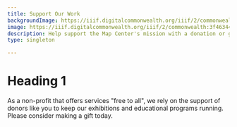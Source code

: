 ```yaml
---
title: Support Our Work
backgroundImage: https://iiif.digitalcommonwealth.org/iiif/2/commonwealth:3f463366g/1292,3248,8404,3417/1200,/0/default.jpg
image: https://iiif.digitalcommonwealth.org/iiif/2/commonwealth:3f4634466/2291,2158,3532,2116/1200,/0/default.jpg
description: Help support the Map Center's mission with a donation or gift.!!
type: singleton

---
```

# Heading 1

As a non-profit that offers services "free to all", we rely on the support of donors like you to keep our exhibitions and educational programs running. Please consider making a gift today.